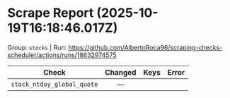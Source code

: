 # Scrape Report (2025-10-19T16:18:46.017Z)

Group: `stocks`  |  Run: https://github.com/AlbertoRoca96/scraping-checks-scheduler/actions/runs/18632974575

| Check | Changed | Keys | Error |
|---|:---:|:--|:--|
| `stock_ntdoy_global_quote` | — |  |  |
